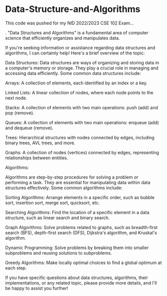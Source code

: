 # Data-Structure-and-Algorithms
This code was pushed for my NID 2022/2023 CSE 102 Exam...


. "Data Structures and Algorithms" is a fundamental area of computer science that efficiently organizes and manipulates data.

If you're seeking information or assistance regarding data structures and algorithms, I can certainly help! Here's a brief overview of the topic:

Data Structures:
Data structures are ways of organizing and storing data in a computer's memory or storage. They play a crucial role in managing and accessing data efficiently. Some common data structures include:

Arrays: A collection of elements, each identified by an index or a key.

Linked Lists: A linear collection of nodes, where each node points to the next node.

Stacks: A collection of elements with two main operations: push (add) and pop (remove).

Queues: A collection of elements with two main operations: enqueue (add) and dequeue (remove).

Trees: Hierarchical structures with nodes connected by edges, including binary trees, AVL trees, and more.

Graphs: A collection of nodes (vertices) connected by edges, representing relationships between entities.

Algorithms:

Algorithms are step-by-step procedures for solving a problem or performing a task. They are essential for manipulating data within data structures effectively. Some common algorithms include:

Sorting Algorithms: Arrange elements in a specific order, such as bubble sort, insertion sort, merge sort, quicksort, etc.

Searching Algorithms: Find the location of a specific element in a data structure, such as linear search and binary search.

Graph Algorithms: Solve problems related to graphs, such as breadth-first search (BFS), depth-first search (DFS), Dijkstra's algorithm, and Kruskal's algorithm.

Dynamic Programming: Solve problems by breaking them into smaller subproblems and reusing solutions to subproblems.

Greedy Algorithms: Make locally optimal choices to find a global optimum at each step.

If you have specific questions about data structures, algorithms, their implementations, or any related topic, please provide more details, and I'll be happy to assist you further!
